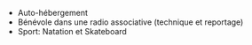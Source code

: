 ---
---

- Auto-hébergement
- Bénévole dans une radio associative (technique et reportage)
- Sport: Natation et Skateboard